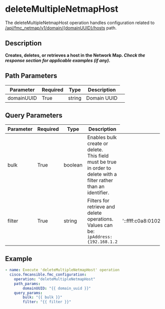 # deleteMultipleNetmapHost

The deleteMultipleNetmapHost operation handles configuration related to [/api/fmc_netmap/v1/domain/{domainUUID}/hosts](/paths//api/fmc_netmap/v1/domain/{domain_uuid}/hosts.md) path.&nbsp;
## Description
**Creates, deletes, or retrieves a host in the Network Map. _Check the response section for applicable examples (if any)._**

## Path Parameters
| Parameter | Required | Type | Description |
| --------- | -------- | ---- | ----------- |
| domainUUID | True | string <td colspan=3> Domain UUID |

## Query Parameters
| Parameter | Required | Type | Description |
| --------- | -------- | ---- | ----------- |
| bulk | True | boolean <td colspan=3> Enables bulk create or delete. <br>This field must be true in order to delete with a filter rather than an identifier. |
| filter | True | string <td colspan=3> Filters for retrieve and delete operations. Values can be: <code>ipAddress:{192.168.1.2|'::ffff:c0a8:0102'}</code> |

## Example
```yaml
- name: Execute 'deleteMultipleNetmapHost' operation
  cisco.fmcansible.fmc_configuration:
    operation: "deleteMultipleNetmapHost"
    path_params:
        domainUUID: "{{ domain_uuid }}"
    query_params:
        bulk: "{{ bulk }}"
        filter: "{{ filter }}"

```